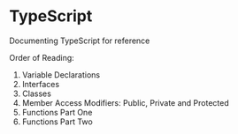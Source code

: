 TypeScript
====

Documenting TypeScript for reference

Order of Reading:
1. Variable Declarations
2. Interfaces
3. Classes
4. Member Access Modifiers: Public, Private and Protected
5. Functions Part One
6. Functions Part Two